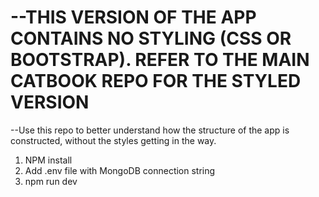 # --THIS VERSION OF THE APP CONTAINS NO STYLING (CSS OR BOOTSTRAP). REFER TO THE MAIN CATBOOK REPO FOR THE STYLED VERSION

--Use this repo to better understand how the structure of the app is constructed, without the styles getting in the way.

1. NPM install
2. Add .env file with MongoDB connection string
3. npm run dev
